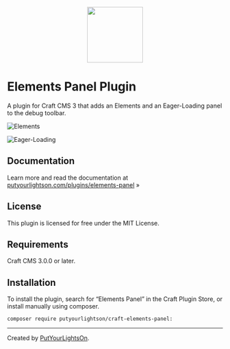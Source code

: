 <p align="center"><img width="130" src="https://raw.githubusercontent.com/putyourlightson/craft-elements-panel/v1/src/icon.svg"></p>

# Elements Panel Plugin

A plugin for Craft CMS 3 that adds an Elements and an Eager-Loading panel to the debug toolbar.

![Elements](https://res.cloudinary.com/putyourlightson/image/fetch/f_auto,w_1536/https://putyourlightson.com/assets/images/plugins/elements-panel-elements.png)

![Eager-Loading](https://res.cloudinary.com/putyourlightson/image/fetch/f_auto,w_1536/https://putyourlightson.com/assets/images/plugins/elements-panel-eager-loading.png)

## Documentation

Learn more and read the documentation at [putyourlightson.com/plugins/elements-panel](https://putyourlightson.com/plugins/elements-panel) »

## License

This plugin is licensed for free under the MIT License.

## Requirements

Craft CMS 3.0.0 or later.

## Installation

To install the plugin, search for “Elements Panel” in the Craft Plugin Store, or install manually using composer.

```
composer require putyourlightson/craft-elements-panel:
```

---

Created by [PutYourLightsOn](https://putyourlightson.com/).
